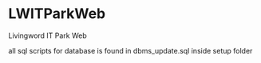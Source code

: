 # LWITParkWeb
Livingword IT Park Web

all sql scripts for database is found in dbms_update.sql inside setup folder
